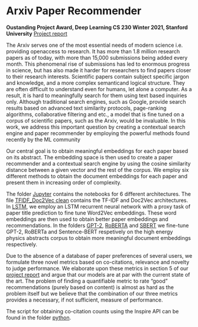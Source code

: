 # Arxiv Paper Recommender # 

**Oustanding Project Award, Deep Learning CS 230 Winter 2021, Stanford University** [Project report](http://cs230.stanford.edu/projects_winter_2021/reports/70758899.pdf)

The Arxiv serves one of the most essential needs of modern science i.e. providing openaccess to research. It has more than 1.8 million research papers as of today, with more than 15,000 submissions being added every month. This phenomenal rise of submissions has led to enormous progress in science, but has also made it harder for researchers to find papers closer to their research interests. Scientific papers contain subject specific jargon and knowledge, and a more complex semanticand logical structure. They are often difficult to understand even for humans, let alone a computer. As a result, it is hard to meaningfully search for them using text based inquiries only. Although traditional search engines, such as Google, provide search results based on advanced text similarity protocols, page-ranking algorithms, collaborative filtering and etc., a model that is fine tuned on a corpus of scientific papers, such as the Arxiv, would be invaluable. In this work, we address this important question by creating a contextual search engine and paper recommender by employing the powerful methods found recently by the ML community

Our central goal is to obtain meaningful embeddings for each paper based on its abstract. The embedding space is then used to create a paper recommender and a contextual search engine by using the cosine similarity distance between a given vector and the rest of the corpus. We employ six different methods to obtain the document embeddings for each paper and present them in increasing order of complexity. 

The folder [Jupyter](https://github.com/MilindShyani/Arxivrecommender/tree/main/arxiv/jupyter) contains the notebooks for 6 different architectures. The file [TFIDF_Doc2Vec clean](https://github.com/MilindShyani/Arxivrecommender/blob/main/arxiv/jupyter/TFIDF_Doc2Vec%20clean.ipynb) contains the TF-IDF and Doc2Vec architectures. In [LSTM](https://github.com/MilindShyani/Arxivrecommender/tree/main/arxiv/jupyter/LSTM), we employ an LSTM recurrent neural network with a proxy task of paper title prediction to fine tune Word2Vec embeddings. These word embeddings are then used to obtain better paper embeddings and recommendations. In the folders [GPT-2](https://github.com/MilindShyani/Arxivrecommender/tree/main/arxiv/jupyter/GPT-2), [RoBERTA](https://github.com/MilindShyani/Arxivrecommender/tree/main/arxiv/jupyter/RoBERTa) and [SBERT](https://github.com/MilindShyani/Arxivrecommender/tree/main/arxiv/jupyter/SBERT) we fine-tune GPT-2, RoBERTa and Sentence-BERT respetively on the high energy physics abstracts corpus to obtain more meaningful document embeddings respectively.

Due to the absence of a database of paper preferences of several users, we formulate three novel metrics based on co-citations, relevance and novelty to judge performance. We elaborate upon these metrics in section 5 of our [project report](http://cs230.stanford.edu/projects_winter_2021/reports/70758899.pdf) and argue that our models are at par with the current state of the art. The problem of finding a quantifiable metric to rate “good” recommendations (purely based on content) is almost as hard as the problem itself but we believe that the combination of our three metrics provides a necessary, if not sufficient, measure of performance.


The script for obtaining co-citation counts using the Inspire API can be found in the folder [python](https://github.com/MilindShyani/Arxivrecommender/tree/main/arxiv/python). 
